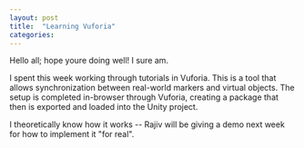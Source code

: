 ```yaml
---
layout: post
title:  "Learning Vuforia"
categories:
---
```

Hello all; hope youre doing well! I sure am.

I spent this week working through tutorials in Vuforia. This is a tool that allows synchronization between real-world markers and virtual objects. The setup is completed in-browser through Vuforia, creating a package that then is exported and loaded into the Unity project. 

I theoretically know how it works -- Rajiv will be giving a demo next week for how to implement it "for real". 